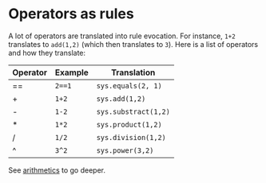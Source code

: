 # Operators as rules

A lot of operators are translated into rule evocation.  For instance, `1+2` translates to `add(1,2)` (which then translates to `3`).  Here is a list of operators and how they translate:

Operator|Example|Translation
-|-|-
==|`2==1`|`sys.equals(2, 1)`
+|`1+2`|`sys.add(1,2)`
-|`1-2`|`sys.substract(1,2)`
*|`1*2`|`sys.product(1,2)`
/|`1/2`|`sys.division(1,2)`
^|`3^2`|`sys.power(3,2)`

See [arithmetics](arithmetics.md) to go deeper.